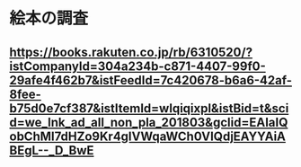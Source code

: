 # 絵本の調査

## https://books.rakuten.co.jp/rb/6310520/?istCompanyId=304a234b-c871-4407-99f0-29afe4f462b7&istFeedId=7c420678-b6a6-42af-8fee-b75d0e7cf387&istItemId=wlqiqixpl&istBid=t&scid=we_lnk_ad_all_non_pla_201803&gclid=EAIaIQobChMI7dHZo9Kr4gIVWqaWCh0VIQdjEAYYAiABEgL--_D_BwE
